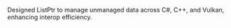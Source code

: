 Designed ListPtr<T> to manage unmanaged data across C#, C++, and Vulkan, enhancing interop efficiency.
